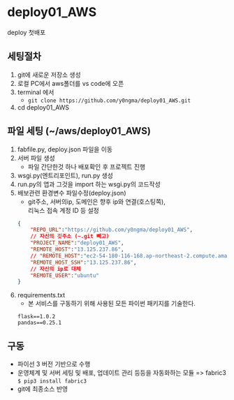 # deploy01_AWS
deploy 첫배포

## 세팅절차
1. git에 새로운 저장소 생성
1. 로컬 PC에서 aws폴더를 vs code에 오픈
1. terminal 에서 
    - `git clone https://github.com/y0ngma/deploy01_AWS.git`
1. cd deploy01_AWS

## 파일 세팅 (~/aws/deploy01_AWS)
1. fabfile.py, deploy.json 파일을 이동
1. 서버 파일 생성
    - 파일 간단한것 하나 배포확인 후 프로젝트 진행
1. wsgi.py(엔트리포인트), run.py 생성
1. run.py의 앱과 그것을 import 하는 wsgi.py의 코드작성
1. 배보관련 환경변수 파일수정(deploy.json)
    - git주소, 서버의ip, 도메인은 향후 ip와 연결(호스팅쪽),  
    리눅스 접속 계정 ID 등 설정
    ```json
    {
        "REPO_URL":"https://github.com/y0ngma/deploy01_AWS",
        // 자신의 깃주소 (~.git 빼고)
        "PROJECT_NAME":"deploy01_AWS",
        "REMOTE_HOST":"13.125.237.86",
        // "REMOTE_HOST":"ec2-54-180-116-168.ap-northeast-2.compute.amazonaws.com", //자신의 ip로 대체
        "REMOTE_HOST_SSH":"13.125.237.86",
        // 자신의 ip로 대체
        "REMOTE_USER":"ubuntu"
    }
    ```
1. requirements.txt
    - 본 서비스를 구동하기 위해 사용된 모든 파이썬 패키지를 기술한다.
    ```
    flask==1.0.2
    pandas==0.25.1
    ```

## 구동
- 파이선 3 버전 기반으로 수행
- 운영체계 및 서버 세팅 및 배포, 업데이트 관리 등등을 자동화하는 모듈 => fabric3  
`$ pip3 install fabric3`
- git에 최종소스 반영